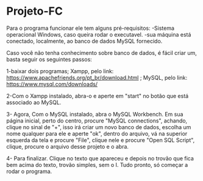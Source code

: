 # Projeto-FC

Para o programa funcionar ele tem alguns pré-requisitos:
-Sistema operacional Windows, caso queira rodar o executavel.
-sua máquina está conectado, localmente, ao banco de dados MySQL fornecido.

Caso você não tenha conhecimento sobre banco de dados, é fácil criar um, basta seguir os seguintes passos:

1-baixar dois programas; 
Xampp, pelo link: https://www.apachefriends.org/pt_br/download.html ;
MySQL, pelo link: https://www.mysql.com/downloads/  
    
2-Com o Xampp instalado, abra-o e aperte em "start" no botão que está associado ao MySQL.
  
3- Agora, Com o MySQL instalado, abra o MySQL Workbench. Em sua página inicial, perto do centro, procure 
   "MySQL connections", achando, clique no sinal de "+", isso irá criar um novo banco de dados, 
    escolha um nome qualquer para ele e aperte "ok", dentro do arquivo, vá na superior esquerda da tela
    e procure "File", clique nele e procure "Open SQL Script", clique, procure o arquivo desse projeto e o abra.
  
4- Para finalizar. Clique no texto que apareceu e depois no trovão que fica bem acima do texto, trovão simples,
   sem o I. Tudo pronto, só começar a rodar o programa.
